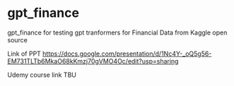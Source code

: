 # gpt_finance
gpt_finance for testing gpt tranformers for Financial Data from Kaggle open source


Link of PPT
https://docs.google.com/presentation/d/1Nc4Y-_oQ5g56-EM731TLTb6MkaO68kKmzj70gVMO4Oc/edit?usp=sharing

Udemy course link
TBU

